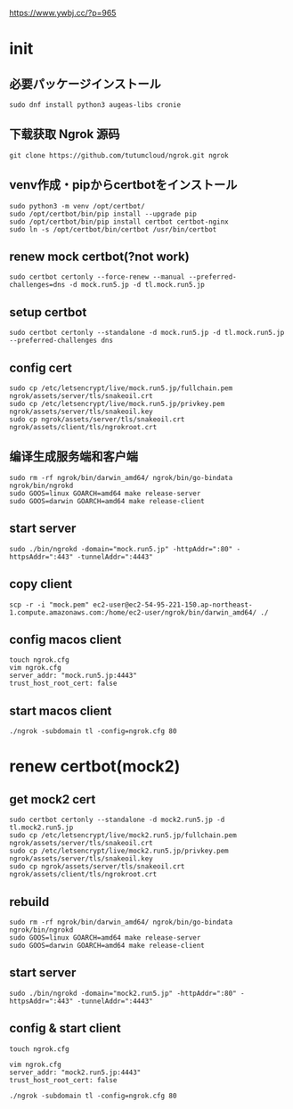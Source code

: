 https://www.ywbj.cc/?p=965
# init

## 必要パッケージインストール
```
sudo dnf install python3 augeas-libs cronie
```

## 下载获取 Ngrok 源码
```
git clone https://github.com/tutumcloud/ngrok.git ngrok
```

## venv作成・pipからcertbotをインストール
```
sudo python3 -m venv /opt/certbot/
sudo /opt/certbot/bin/pip install --upgrade pip
sudo /opt/certbot/bin/pip install certbot certbot-nginx
sudo ln -s /opt/certbot/bin/certbot /usr/bin/certbot
```

## renew mock certbot(?not work)
```
sudo certbot certonly --force-renew --manual --preferred-challenges=dns -d mock.run5.jp -d tl.mock.run5.jp
```

## setup certbot
```
sudo certbot certonly --standalone -d mock.run5.jp -d tl.mock.run5.jp --preferred-challenges dns
```

## config cert
```
sudo cp /etc/letsencrypt/live/mock.run5.jp/fullchain.pem ngrok/assets/server/tls/snakeoil.crt
sudo cp /etc/letsencrypt/live/mock.run5.jp/privkey.pem ngrok/assets/server/tls/snakeoil.key
sudo cp ngrok/assets/server/tls/snakeoil.crt ngrok/assets/client/tls/ngrokroot.crt
```

## 编译生成服务端和客户端
```
sudo rm -rf ngrok/bin/darwin_amd64/ ngrok/bin/go-bindata ngrok/bin/ngrokd
sudo GOOS=linux GOARCH=amd64 make release-server
sudo GOOS=darwin GOARCH=amd64 make release-client
```

## start server
```
sudo ./bin/ngrokd -domain="mock.run5.jp" -httpAddr=":80" -httpsAddr=":443" -tunnelAddr=":4443"
```

## copy client
```
scp -r -i "mock.pem" ec2-user@ec2-54-95-221-150.ap-northeast-1.compute.amazonaws.com:/home/ec2-user/ngrok/bin/darwin_amd64/ ./
```

## config macos client
```
touch ngrok.cfg
vim ngrok.cfg
server_addr: "mock.run5.jp:4443"
trust_host_root_cert: false
```

## start macos client
```
./ngrok -subdomain tl -config=ngrok.cfg 80
```

# renew certbot(mock2)

## get mock2 cert
```
sudo certbot certonly --standalone -d mock2.run5.jp -d tl.mock2.run5.jp
sudo cp /etc/letsencrypt/live/mock2.run5.jp/fullchain.pem ngrok/assets/server/tls/snakeoil.crt
sudo cp /etc/letsencrypt/live/mock2.run5.jp/privkey.pem ngrok/assets/server/tls/snakeoil.key
sudo cp ngrok/assets/server/tls/snakeoil.crt ngrok/assets/client/tls/ngrokroot.crt
```

## rebuild
```
sudo rm -rf ngrok/bin/darwin_amd64/ ngrok/bin/go-bindata ngrok/bin/ngrokd
sudo GOOS=linux GOARCH=amd64 make release-server
sudo GOOS=darwin GOARCH=amd64 make release-client
```

## start server
```
sudo ./bin/ngrokd -domain="mock2.run5.jp" -httpAddr=":80" -httpsAddr=":443" -tunnelAddr=":4443"
```

## config & start client
```
touch ngrok.cfg

vim ngrok.cfg
server_addr: "mock2.run5.jp:4443"
trust_host_root_cert: false

./ngrok -subdomain tl -config=ngrok.cfg 80

```
